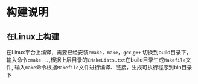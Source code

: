 # 构建说明
## 在Linux上构建
在Linux平台上编译，需要已经安装`cmake`，`make`，`gcc`,`g++`
切换到build目录下，输入命令`cmake ..`,根据上层目录的`CMakeLists.txt`在build目录生成`Makefile`文件,
输入`make`命令根据`Makefile`文件进行编译、链接，生成可执行程序到bin目录下